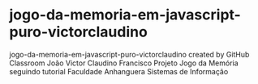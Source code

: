 # jogo-da-memoria-em-javascript-puro-victorclaudino 
jogo-da-memoria-em-javascript-puro-victorclaudino created by GitHub Classroom
João Victor Claudino Francisco
Projeto Jogo da Memória seguindo tutorial 
Faculdade Anhanguera 
Sistemas de Informação
